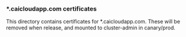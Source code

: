 ### *.caicloudapp.com certificates

This directory contains certificates for *.caicloudapp.com. These will be removed when release, and mounted to
cluster-admin in canary/prod.
